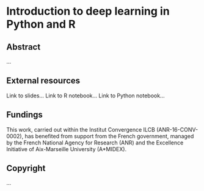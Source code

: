 # Introduction to deep learning in Python and R 

## Abstract

...


## External resources

Link to slides...
Link to R notebook...
Link to Python notebook...


## Fundings

This work, carried out within the Institut Convergence ILCB (ANR-16-CONV-0002), has benefited from support from the French government, managed by the French National Agency for Research (ANR) and the Excellence Initiative of Aix-Marseille University (A*MIDEX).

## Copyright

...